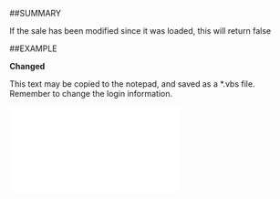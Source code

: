 

##SUMMARY

If the sale has been modified since it was loaded, this will return false


##EXAMPLE

**Changed**

This text may be copied to the notepad, and saved as a *.vbs file. Remember to change the login information.

![](../../Examples/vbs/SOSale.Changed.vbs.txt)





